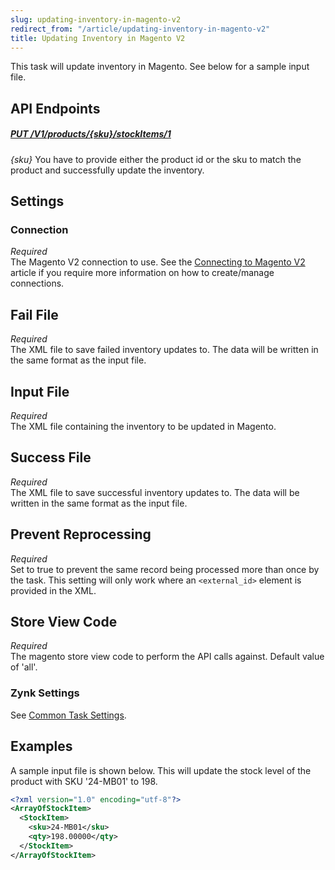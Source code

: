 ```yaml
---
slug: updating-inventory-in-magento-v2
redirect_from: "/article/updating-inventory-in-magento-v2"
title: Updating Inventory in Magento V2
---
```

This task will update inventory in Magento. See below for a sample input file.

## API Endpoints
##### [PUT /V1/products/{sku}/stockItems/1](https://devdocs.magento.com/redoc/2.3/admin-rest-api.html#operation/catalogInventoryStockRegistryV1UpdateStockItemBySkuPut)
_{sku}_ You have to provide either the product id or the sku to match the product and successfully update the inventory.

## Settings
### Connection
_Required_  
The Magento V2 connection to use. See the [Connecting to Magento V2](connecting-to-magento-v2) article if you require more information on how to create/manage connections.

## Fail File
_Required_  
The XML file to save failed inventory updates to. The data will be written in the same format as the input file.

## Input File
_Required_  
The XML file containing the inventory to be updated in Magento.

## Success File
_Required_  
The XML file to save successful inventory updates to. The data will be written in the same format as the input file.

## Prevent Reprocessing
_Required_  
Set to true to prevent the same record being processed more than once by the task. This setting will only work where an `<external_id>` element is provided in the XML.

## Store View Code
_Required_  
The magento store view code to perform the API calls against. Default value of 'all'.

### Zynk Settings
See [Common Task Settings](common-task-settings).

## Examples
A sample input file is shown below. This will update the stock level of the product with SKU '24-MB01' to 198.
```xml
<?xml version="1.0" encoding="utf-8"?>
<ArrayOfStockItem>
  <StockItem>
    <sku>24-MB01</sku>
    <qty>198.00000</qty>
  </StockItem>
</ArrayOfStockItem>
```
